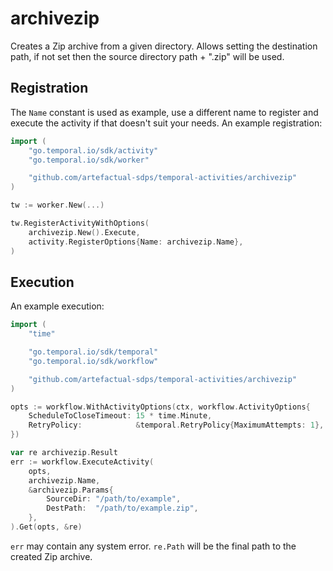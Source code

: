 # archivezip

Creates a Zip archive from a given directory. Allows setting the destination
path, if not set then the source directory path + ".zip" will be used.

## Registration

The `Name` constant is used as example, use a different name to register and
execute the activity if that doesn't suit your needs. An example registration:

```go
import (
	"go.temporal.io/sdk/activity"
	"go.temporal.io/sdk/worker"

	"github.com/artefactual-sdps/temporal-activities/archivezip"
)

tw := worker.New(...)

tw.RegisterActivityWithOptions(
    archivezip.New().Execute,
    activity.RegisterOptions{Name: archivezip.Name},
)
```

## Execution

An example execution:

```go
import (
    "time"

    "go.temporal.io/sdk/temporal"
    "go.temporal.io/sdk/workflow"

    "github.com/artefactual-sdps/temporal-activities/archivezip"
)

opts := workflow.WithActivityOptions(ctx, workflow.ActivityOptions{
    ScheduleToCloseTimeout: 15 * time.Minute,
    RetryPolicy:            &temporal.RetryPolicy{MaximumAttempts: 1},
})

var re archivezip.Result
err := workflow.ExecuteActivity(
    opts,
    archivezip.Name,
    &archivezip.Params{
        SourceDir: "/path/to/example",
        DestPath:  "/path/to/example.zip",
    },
).Get(opts, &re)
```

`err` may contain any system error. `re.Path` will be the final path to the
created Zip archive.
